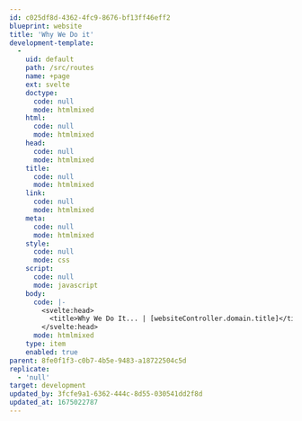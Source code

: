 ```yaml
---
id: c025df8d-4362-4fc9-8676-bf13ff46eff2
blueprint: website
title: 'Why We Do it'
development-template:
  -
    uid: default
    path: /src/routes
    name: +page
    ext: svelte
    doctype:
      code: null
      mode: htmlmixed
    html:
      code: null
      mode: htmlmixed
    head:
      code: null
      mode: htmlmixed
    title:
      code: null
      mode: htmlmixed
    link:
      code: null
      mode: htmlmixed
    meta:
      code: null
      mode: htmlmixed
    style:
      code: null
      mode: css
    script:
      code: null
      mode: javascript
    body:
      code: |-
        <svelte:head>
          <title>Why We Do It... | [websiteController.domain.title]</title>
        </svelte:head>
      mode: htmlmixed
    type: item
    enabled: true
parent: 8fe0f1f3-c0b7-4b5e-9483-a18722504c5d
replicate:
  - 'null'
target: development
updated_by: 3fcfe9a1-6362-444c-8d55-030541dd2f8d
updated_at: 1675022787
---
```

